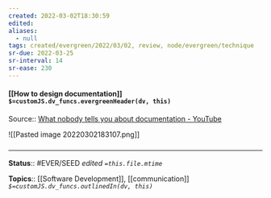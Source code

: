 ```yaml
---
created: 2022-03-02T18:30:59 
edited: 
aliases:
  - null
tags: created/evergreen/2022/03/02, review, node/evergreen/technique
sr-due: 2022-03-25
sr-interval: 14
sr-ease: 230
---
```


#### [[How to design documentation]] `$=customJS.dv_funcs.evergreenHeader(dv, this)`

Source:: [What nobody tells you about documentation - YouTube](https://www.youtube.com/watch?v=t4vKPhjcMZg)

![[Pasted image 20220302183107.png]]

### <hr class="footnote"/>

**Status**:: #EVER/SEED 
*edited `=this.file.mtime`*

**Topics**:: [[Software Development]], [[communication]]
*`$=customJS.dv_funcs.outlinedIn(dv, this)`*
